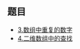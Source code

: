 ## 题目
- [3.数组中重复的数字](https://github.com/starflyyy3119/Interview/blob/master/剑指offer/题目/数组中重复的数字.md)
- [4.二维数组中的查找](https://github.com/starflyyy3119/Interview/blob/master/剑指offer/题目/二维数组中的查找.md)
